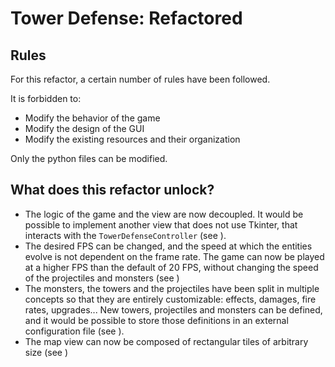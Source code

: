 # Tower Defense: Refactored

## Rules

For this refactor, a certain number of rules have been followed.

It is forbidden to:
- Modify the behavior of the game
- Modify the design of the GUI
- Modify the existing resources and their organization

Only the python files can be modified.

## What does this refactor unlock?

- The logic of the game and the view are now decoupled. It would be possible to implement 
  another view that does not use Tkinter, that interacts with the `TowerDefenseController`
  (see [](tower_defense/tower_defense_controller.py)).
- The desired FPS can be changed, and the speed at which the entities evolve is not dependent
  on the frame rate. The game can now be played at a higher FPS than the default of 20 FPS,
  without changing the speed of the projectiles and monsters (see [](tower_defense/constants.py))
- The monsters, the towers and the projectiles have been split in multiple concepts so that
  they are entirely customizable: effects, damages, fire rates, upgrades... New towers, 
  projectiles and monsters can be defined, and it would be possible to store those definitions 
  in an external configuration file (see [](tower_defense/entities/default)).
- The map view can now be composed of rectangular tiles of arbitrary size (see [](tower_defense/view/game_objects/map.py))
